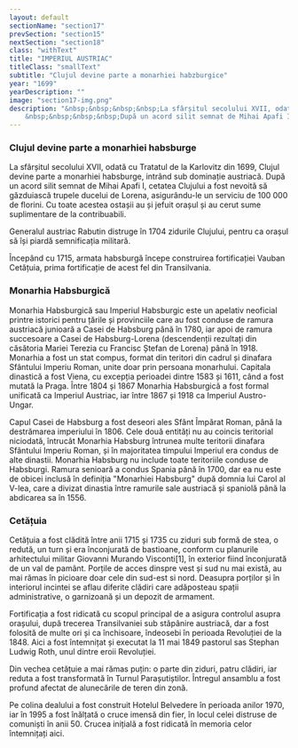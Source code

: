 ```yaml
---
layout: default
sectionName: "section17"
prevSection: "section15"
nextSection: "section18"
class: "withText"
title: "IMPERIUL AUSTRIAC"
titleClass: "smallText"
subtitle: "Clujul devine parte a monarhiei habzburgice"
year: "1699"
yearDescription: ""
image: "section17-img.png"
description: "&nbsp;&nbsp;&nbsp;&nbsp;La sfârșitul secolului XVII, odată cu Tratatul de la Karlovitz din 1699, Clujul devine <em>parte a monarhiei habsburge,</em> intrând sub dominație austriacă.</br>
	&nbsp;&nbsp;&nbsp;&nbsp;După un acord silit semnat de Mihai Apafi I, cetatea Clujului a fost nevoită să găzduiască trupele ducelui de Lorena, asigurându-le un serviciu de 100 000 de florini. Cu toate acestea ostașii au și jefuit orașul și au cerut sume suplimentare de la contribuabili."
---
```


<h3>Clujul devine parte a monarhiei habsburge</h3>

La sfârșitul secolului XVII, odată cu Tratatul de la Karlovitz din 1699, Clujul devine parte a monarhiei habsburge, intrând sub dominație austriacă. După un acord silit semnat de Mihai Apafi I, cetatea Clujului a fost nevoită să găzduiască trupele ducelui de Lorena, asigurându-le un serviciu de 100 000 de florini. Cu toate acestea ostașii au și jefuit orașul și au cerut sume suplimentare de la contribuabili.

Generalul austriac Rabutin distruge în 1704 zidurile Clujului, pentru ca orașul să își piardă semnificația militară.

Începând cu 1715, armata habsburgă începe construirea fortificației Vauban Cetățuia, prima fortificație de acest fel din Transilvania.

<h3>Monarhia Habsburgică</h3>

Monarhia Habsburgică sau Imperiul Habsburgic este un apelativ neoficial printre istorici pentru țările și provinciile care au fost conduse de ramura austriacă junioară a Casei de Habsburg până în 1780, iar apoi de ramura succesoare a Casei de Habsburg-Lorena (descendenții rezultați din căsătoria Mariei Terezia cu Francisc Ștefan de Lorena) până în 1918. Monarhia a fost un stat compus, format din teritori din cadrul și dinafara Sfântului Imperiu Roman, unite doar prin persoana monarhului. Capitala dinastică a fost Viena, cu excepția perioadei dintre 1583 și 1611, când a fost mutată la Praga. Între 1804 și 1867 Monarhia Habsburgică a fost formal unificată ca Imperiul Austriac, iar între 1867 și 1918 ca Imperiul Austro-Ungar.

Capul Casei de Habsburg a fost deseori ales Sfânt Împărat Roman, până la destrămarea imperiului în 1806. Cele două entități nu au coincis teritorial niciodată, întrucât Monarhia Habsburg întrunea multe teritorii dinafara Sfântului Imperiu Roman, și în majoritatea timpului Imperiul era condus de alte dinastii. Monarhia Habsburg nu include toate teritoriile conduse de Habsburgi. Ramura senioară a condus Spania până în 1700, dar ea nu este de obicei inclusă în definiția "Monarhiei Habsburg" după domnia lui Carol al V-lea, care a divizat dinastia între ramurile sale austriacă și spaniolă până la abdicarea sa în 1556.

<h3>Cetățuia</h3>
Cetățuia a fost clădită între anii 1715 și 1735 cu ziduri sub formă de stea, o redută, un turn și era înconjurată de bastioane, conform cu planurile arhitectului militar Giovanni Murando Visconti[1], în exterior fiind înconjurată de un val de pamânt. Porțile de acces dinspre vest și sud nu mai există, au mai rămas în picioare doar cele din sud-est si nord. Deasupra porților și în interiorul incintei se aflau diferite clădiri care adăposteau spații administrative, o garnizoană și un depozit de armament.

Fortificația a fost ridicată cu scopul principal de a asigura controlul asupra orașului, după trecerea Transilvaniei sub stăpânire austriacă, dar a fost folosită de multe ori și ca închisoare, îndeosebi în perioada Revoluției de la 1848. Aici a fost întemnițat și executat la 11 mai 1849 pastorul sas Stephan Ludwig Roth, unul dintre eroii Revoluției.

Din vechea cetățuie a mai rămas puțin: o parte din ziduri, patru clădiri, iar reduta a fost transformată în Turnul Parașutiștilor. Întregul ansamblu a fost profund afectat de alunecările de teren din zonă.

Pe colina dealului a fost construit Hotelul Belvedere în perioada anilor 1970, iar în 1995 a fost înălțată o cruce imensă din fier, în locul celei distruse de comuniști în anii 50. Crucea inițială a fost ridicată în memoria celor întemnițați aici.
